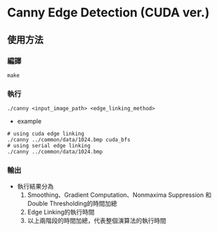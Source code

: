 # Canny Edge Detection (CUDA ver.)

## 使用方法

### 編譯

```
make
```

### 執行

```
./canny <input_image_path> <edge_linking_method>
```

* example
```
# using cuda edge linking
./canny ../common/data/1024.bmp cuda_bfs
# using serial edge linking
./canny ../common/data/1024.bmp 
```

### 輸出

* 執行結果分為
    1. Smoothing、Gradient Computation、Nonmaxima Suppression 和 Double Thresholding的時間加總
    2. Edge Linking的執行時間
    3. 以上兩階段的時間加總，代表整個演算法的執行時間